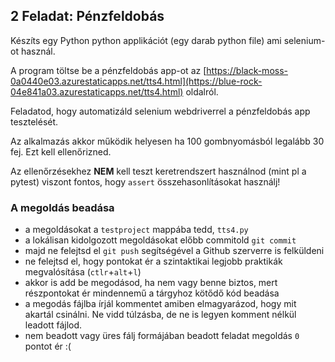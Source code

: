 ## 2 Feladat: Pénzfeldobás

Készíts egy Python python applikációt (egy darab python file) ami selenium-ot használ. 

A program töltse be a pénzfeldobás app-ot az [https://black-moss-0a0440e03.azurestaticapps.net/tts4.html](https://blue-rock-04e841a03.azurestaticapps.net/tts4.html) oldalról.

Feladatod, hogy automatizáld selenium webdriverrel a pénzfeldobás app tesztelését.

Az alkalmazás akkor működik helyesen ha 100 gombnyomásból legalább 30 fej. Ezt kell ellenőrizned.


Az ellenőrzésekhez __NEM__ kell teszt keretrendszert használnod (mint pl a pytest) viszont fontos, hogy `assert` összehasonlításokat használj!


### A megoldás beadása
* a megoldásokat a `testproject` mappába tedd, `tts4.py`
* a lokálisan kidolgozott megoldásokat előbb commitold `git commit`
* majd ne felejtsd el `git push` segítségével a Github szerverre is felküldeni
* ne felejtsd el, hogy pontokat ér a szintaktikai legjobb praktikák megvalósítása (`ctlr`+`alt`+`l`)
* akkor is add be megodásod, ha nem vagy benne biztos, mert részpontokat ér mindennemű a tárgyhoz kötődő kód beadása
* a megodás fájlba írjál kommentet amiben elmagyarázod, hogy mit akartál csinálni. Ne vidd túlzásba, de ne is legyen komment nélkül leadott fájlod.
* nem beadott vagy üres fálj formájában beadott feladat megoldás `0` pontot ér :(